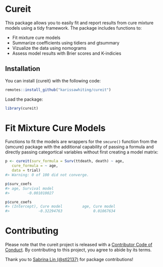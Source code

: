 
<!-- README.md is generated from README.Rmd. Please edit that file -->

# Cureit

<!-- badges: start -->
<!-- badges: end -->

This package allows you to easily fit and report results from cure
mixture models using a tidy framework. The package includes functions
to:

- Fit mixture cure models
- Summarize coefficients using tidiers and gtsummary
- Vizualize the data using nomograms
- Assess model results with Brier scores and K-indicies

## Installation

You can install {cureit} with the following code:

``` r
remotes::install_github("karissawhiting/cureit")
```

Load the package:

``` r
library(cureit)
```

# Fit Mixture Cure Models

Functions to fit the models are wrappers for the `smcure()` function
from the {smcure} package with the additional capability of passing a
formula and directly passing categortical variables without first
creating a model matrix:

``` r
p <- cureit(surv_formula = Surv(ttdeath, death) ~ age,
   cure_formula = ~ age,
   data = trial)
#> Warning: 0 of 100 did not converge.

p$surv_coefs
#> age, Survival model 
#>        -0.001010027

p$cure_coefs
#> (Intercept), Cure model         age, Cure model 
#>             -0.32294763              0.01067634
```

# Contributing

Please note that the cureit project is released with a [Contributor Code
of Conduct](http://www.karissawhiting.com/cureit/CODE_OF_CONDUCT.html).
By contributing to this project, you agree to abide by its terms.

Thank you to [Sabrina Lin (@stl2137)](https://github.com/stl2137) for
package contributions!
